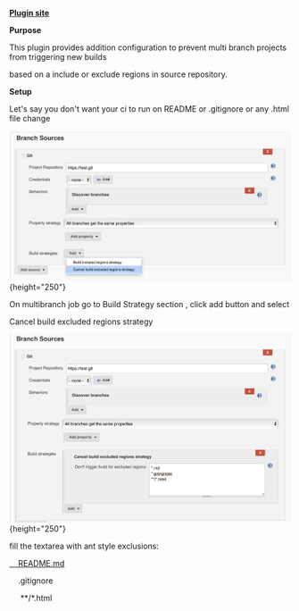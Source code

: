 **[Plugin
site](https://plugins.jenkins.io/multibranch-build-strategy-extension)**

  

  

**Purpose**

This plugin provides addition configuration to prevent multi branch
projects from triggering new builds

based on a include or exclude regions in source repository.

  

  

  

**Setup**

Let's say you don't want your ci to run on README or .gitignore or any
.html file change

  

  

![](docs/images/plugin-options.png){height="250"}

On multibranch job go to Build Strategy section , click add button and
select

Cancel build excluded regions strategy

  

  

![](docs/images/exclude.png){height="250"}

  

fill the textarea with ant style exclusions:

[    README.md](http://readme.md/)

    .gitignore

     \*\*/\*.html

  

  

  
